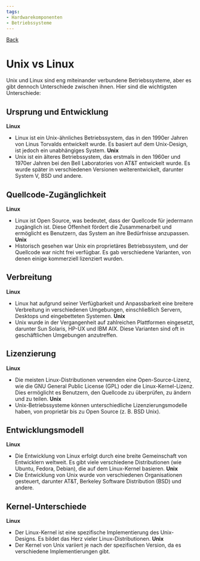 ```yaml
---
tags:
- Hardwarekomponenten
- Betriebssysteme
---
```

[Back](Uebersicht%20der%20Hardwarekomponenten%20Themen.md)
# Unix vs Linux
Unix und Linux sind eng miteinander verbundene Betriebssysteme, aber es gibt dennoch Unterschiede zwischen ihnen. Hier sind die wichtigsten Unterschiede:

## Ursprung und Entwicklung
**Linux**
- Linux ist ein Unix-ähnliches Betriebssystem, das in den 1990er Jahren von Linus Torvalds entwickelt wurde. Es basiert auf dem Unix-Design, ist jedoch ein unabhängiges System.
**Unix**
- Unix ist ein älteres Betriebssystem, das erstmals in den 1960er und 1970er Jahren bei den Bell Laboratories von AT&T entwickelt wurde. Es wurde später in verschiedenen Versionen weiterentwickelt, darunter System V, BSD und andere.

## Quellcode-Zugänglichkeit
**Linux**
- Linux ist Open Source, was bedeutet, dass der Quellcode für jedermann zugänglich ist. Diese Offenheit fördert die Zusammenarbeit und ermöglicht es Benutzern, das System an ihre Bedürfnisse anzupassen.
**Unix**
- Historisch gesehen war Unix ein proprietäres Betriebssystem, und der Quellcode war nicht frei verfügbar. Es gab verschiedene Varianten, von denen einige kommerziell lizenziert wurden.

## Verbreitung
**Linux**
- Linux hat aufgrund seiner Verfügbarkeit und Anpassbarkeit eine breitere Verbreitung in verschiedenen Umgebungen, einschließlich Servern, Desktops und eingebetteten Systemen.
**Unix**
- Unix wurde in der Vergangenheit auf zahlreichen Plattformen eingesetzt, darunter Sun Solaris, HP-UX und IBM AIX. Diese Varianten sind oft in geschäftlichen Umgebungen anzutreffen.
    
## Lizenzierung
**Linux**
- Die meisten Linux-Distributionen verwenden eine Open-Source-Lizenz, wie die GNU General Public License (GPL) oder die Linux-Kernel-Lizenz. Dies ermöglicht es Benutzern, den Quellcode zu überprüfen, zu ändern und zu teilen.
**Unix**
- Unix-Betriebssysteme können unterschiedliche Lizenzierungsmodelle haben, von proprietär bis zu Open Source (z. B. BSD Unix).

## Entwicklungsmodell
**Linux**
- Die Entwicklung von Linux erfolgt durch eine breite Gemeinschaft von Entwicklern weltweit. Es gibt viele verschiedene Distributionen (wie Ubuntu, Fedora, Debian), die auf dem Linux-Kernel basieren.
**Unix**
- Die Entwicklung von Unix wurde von verschiedenen Organisationen gesteuert, darunter AT&T, Berkeley Software Distribution (BSD) und andere.

## Kernel-Unterschiede
**Linux**
- Der Linux-Kernel ist eine spezifische Implementierung des Unix-Designs. Es bildet das Herz vieler Linux-Distributionen.
**Unix**
- Der Kernel von Unix variiert je nach der spezifischen Version, da es verschiedene Implementierungen gibt.
